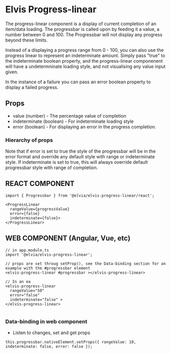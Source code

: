# Elvis Progress-linear

The progress-linear component is a display of current completion of an item/data loading. The progressbar is
called upon by feeding it a value, a number between 0 and 100. The Progressbar will not display any progress
beyond these limits.

Instead of a displaying a progress range from 0 - 100, you can also use the progress linear to represent an
indeterminate amount. Simply pass "true" to the indeterminate boolean property, and the progress-linear
componenent will have a undetermninate loading style, and not visualising any value input given.

In the instance of a failure you can pass an error boolean property to display a failed progress.

## Props

- value (number) - The percentage value of completion
- indeterminate (boolean) - For indeterminate loading style
- error (boolean) - For displaying an error in the progress completion.

### Hierarchy of props

Note that if error is set to true the style of the progressbar will be in the error format and override any
default style with range or indeterminate style. If indeterminate is set to true, this will always override
default progressbar style with range of completion.

## REACT COMPONENT

```
import { Progressbar } from '@elvia/elvis-progress-linear/react';
```

```
<ProgressLinear
  rangeValue={progressValue}
  error={false}
  indeterminate={false}>
</ProgressLinear>

```

## WEB COMPONENT (Angular, Vue, etc)

```
// in app.module.ts
import '@elvia/elvis-progress-linear';
```

```
// props are set throug setProp(), see the Data-binding section for an example with the #progressbar element
<elvis-progress-linear #progressbar ></elvis-progress-linear>

// In an ea
<elvis-progress-linear
  rangeValue="50"
  error="false"
  indeterminate="false" >
</elvis-progress-linear>


```

### Data-binding in web component

- Listen to changes, set and get props

```
this.progressbar.nativeElement.setProps({ rangeValue: 10, indeterminate: false, error: false });

```
